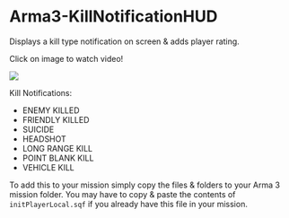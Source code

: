 # Arma3-KillNotificationHUD
Displays a kill type notification on screen &amp; adds player rating.

Click on image to watch video!

[![](https://img.youtube.com/vi/oT0rf5GZnPM/maxresdefault.jpg)](https://www.youtube.com/watch?v=oT0rf5GZnPM)

Kill Notifications:
* ENEMY KILLED
* FRIENDLY KILLED
* SUICIDE
* HEADSHOT
* LONG RANGE KILL
* POINT BLANK KILL
* VEHICLE KILL

To add this to your mission simply copy the files & folders to your Arma 3 mission folder. You may have to copy & paste the contents of `initPlayerLocal.sqf` if you already have this file in your mission.
